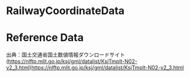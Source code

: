 # RailwayCoordinateData

# Reference Data
出典：国土交通省国土数値情報ダウンロードサイト(https://nlftp.mlit.go.jp/ksj/gml/datalist/KsjTmplt-N02-v2_3.html)https://nlftp.mlit.go.jp/ksj/gml/datalist/KsjTmplt-N02-v2_3.html
